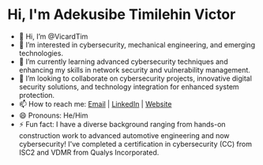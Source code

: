 # Hi, I'm Adekusibe Timilehin Victor

- 👋 Hi, I’m @VicardTim
- 👀 I’m interested in cybersecurity, mechanical engineering, and emerging technologies.
- 🌱 I’m currently learning advanced cybersecurity techniques and enhancing my skills in network security and vulnerability management.
- 💞️ I’m looking to collaborate on cybersecurity projects, innovative digital security solutions, and technology integration for enhanced system protection.
- 📫 How to reach me: [Email](mailto:vicardadekusibe@gmail.com) | [LinkedIn](https://www.linkedin.com/in/timilehin-adekusibe-84b33377?utm_source=share&utm_campaign=share_via&utm_content=profile&utm_medium=ios_app) | [Website](http://www.vicardtim.carrd.co)
- 😄 Pronouns: He/Him
- ⚡ Fun fact: I have a diverse background ranging from hands-on construction work to advanced automotive engineering and now cybersecurity! I've completed a certification in cybersecurity (CC) from ISC2 and VDMR from Qualys Incorporated.
<!---
VicardTim/VicardTim is a ✨ special ✨ repository because its `README.md` (this file) appears on your GitHub profile.
You can click the Preview link to take a look at your changes.
--->
